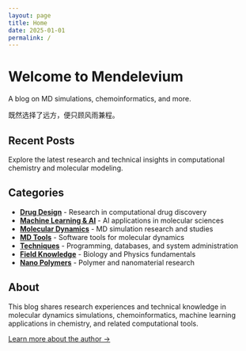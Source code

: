 ```yaml
---
layout: page
title: Home
date: 2025-01-01
permalink: /
---
```


# Welcome to Mendelevium

A blog on MD simulations, chemoinformatics, and more.

既然选择了远方，便只顾风雨兼程。

## Recent Posts

Explore the latest research and technical insights in computational chemistry and molecular modeling.

## Categories

- [**Drug Design**](Drug%20Design/) - Research in computational drug discovery
- [**Machine Learning & AI**](Machine%20Learning%20&%20AI/) - AI applications in molecular sciences  
- [**Molecular Dynamics**](Molecular%20Dynamics/) - MD simulation research and studies
- [**MD Tools**](MD%20Tools/) - Software tools for molecular dynamics
- [**Techniques**](Techniques/) - Programming, databases, and system administration
- [**Field Knowledge**](Field%20Knowledge/) - Biology and Physics fundamentals
- [**Nano Polymers**](Nano%20Polymers/) - Polymer and nanomaterial research

## About

This blog shares research experiences and technical knowledge in molecular dynamics simulations, chemoinformatics, machine learning applications in chemistry, and related computational tools. 

[Learn more about the author →](about/)